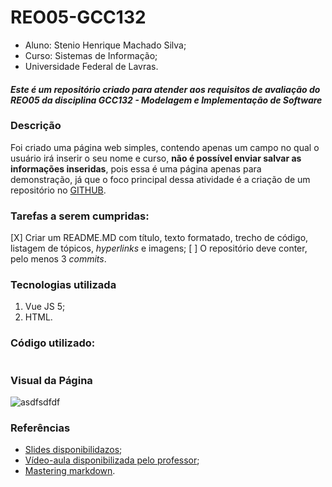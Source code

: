 # REO05-GCC132

* Aluno: Stenio Henrique Machado Silva;
* Curso: Sistemas de Informação; 
* Universidade Federal de Lavras. 

#### *Este é um repositório criado para atender aos requisitos de avaliação do REO05 da disciplina GCC132 - Modelagem e Implementação de Software*

### Descrição 

Foi criado uma página web simples, contendo apenas um campo no qual o usuário irá inserir o seu nome e curso, **não é possível enviar salvar as informações inseridas**, pois essa é uma página apenas para demonstração, já que o foco principal dessa atividade é a criação de um repositório no [GITHUB](github.com). 

### Tarefas a serem cumpridas: 
[X] Criar um README.MD com título, texto formatado, trecho de código, listagem de tópicos, *hyperlinks* e imagens; 
[ ] O repositório deve conter, pelo menos 3 *commits*.  

### Tecnologias utilizada 

1) Vue JS 5; 
2) HTML. 

### Código utilizado: 

```javascript


```

### Visual da Página 

![asdfsdfdf](fsdfdsfdf) 

### Referências

* [Slides disponibilidazos](https://docs.google.com/presentation/d/1Ylr_-kYaAO-g24-viO84H8LpECCr37BArE4vMFT84SQ/edit#slide=id.g6063c73386_0_18); 
* [Vídeo-aula disponibilizada pelo professor](https://www.youtube.com/watch?v=m23SzvELfg4); 
* [Mastering markdown](https://guides.github.com/features/mastering-markdown/).

